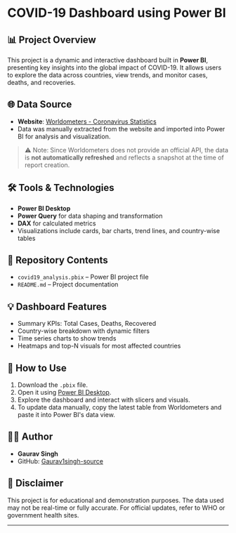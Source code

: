 # COVID-19 Dashboard using Power BI

## 📊 Project Overview
This project is a dynamic and interactive dashboard built in **Power BI**, presenting key insights into the global impact of COVID-19. It allows users to explore the data across countries, view trends, and monitor cases, deaths, and recoveries.

## 🌐 Data Source
- **Website**: [Worldometers - Coronavirus Statistics](https://www.worldometers.info/coronavirus/)
- Data was manually extracted from the website and imported into Power BI for analysis and visualization.

> ⚠️ Note: Since Worldometers does not provide an official API, the data is **not automatically refreshed** and reflects a snapshot at the time of report creation.

## 🛠 Tools & Technologies
- **Power BI Desktop**
- **Power Query** for data shaping and transformation
- **DAX** for calculated metrics
- Visualizations include cards, bar charts, trend lines, and country-wise tables

## 📁 Repository Contents
- `covid19_analysis.pbix` – Power BI project file
- `README.md` – Project documentation

## 💡 Dashboard Features
- Summary KPIs: Total Cases, Deaths, Recovered
- Country-wise breakdown with dynamic filters
- Time series charts to show trends
- Heatmaps and top-N visuals for most affected countries

## 🚀 How to Use
1. Download the `.pbix` file.
2. Open it using [Power BI Desktop](https://powerbi.microsoft.com/en-us/desktop/).
3. Explore the dashboard and interact with slicers and visuals.
4. To update data manually, copy the latest table from Worldometers and paste it into Power BI's data view.

## 👨‍💻 Author
- **Gaurav Singh**  
- GitHub: [Gaurav1singh-source](https://github.com/Gaurav1singh-source)

## 📌 Disclaimer
This project is for educational and demonstration purposes. The data used may not be real-time or fully accurate. For official updates, refer to WHO or government health sites.

---
